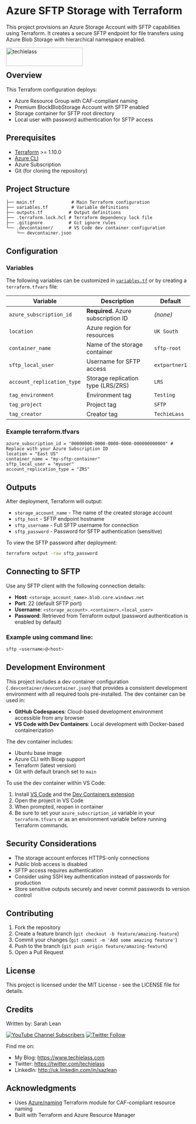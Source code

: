 # Azure SFTP Storage with Terraform

This project provisions an Azure Storage Account with SFTP capabilities using Terraform. It creates a secure SFTP endpoint for file transfers using Azure Blob Storage with hierarchical namespace enabled.

<a href="https://www.buymeacoffee.com/techielass"> <img align="left" src="https://cdn.buymeacoffee.com/buttons/v2/default-yellow.png" height="50" width="210" alt="techielass" /></a></p>

<br><br>

## Overview

This Terraform configuration deploys:
- Azure Resource Group with CAF-compliant naming
- Premium BlockBlobStorage Account with SFTP enabled
- Storage container for SFTP root directory
- Local user with password authentication for SFTP access

## Prerequisites

- [Terraform](https://www.terraform.io/downloads.html) >= 1.10.0
- [Azure CLI](https://docs.microsoft.com/en-us/cli/azure/install-azure-cli)
- Azure Subscription
- Git (for cloning the repository)

## Project Structure

```
├── main.tf              # Main Terraform configuration
├── variables.tf         # Variable definitions
├── outputs.tf          # Output definitions
├── .terraform.lock.hcl # Terraform dependency lock file
├── .gitignore          # Git ignore rules
└── .devcontainer/      # VS Code dev container configuration
    └── devcontainer.json
```

## Configuration

### Variables

The following variables can be customized in [`variables.tf`](variables.tf) or by creating a `terraform.tfvars` file:

| Variable | Description | Default |
|----------|-------------|---------|
| `azure_subscription_id` | **Required.** Azure subscription ID | *(none)* |
| `location` | Azure region for resources | `UK South` |
| `container_name` | Name of the storage container | `sftp-root` |
| `sftp_local_user` | Username for SFTP access | `extpartner1` |
| `account_replication_type` | Storage replication type (LRS/ZRS) | `LRS` |
| `tag_environment` | Environment tag | `Testing` |
| `tag_project` | Project tag | `SFTP` |
| `tag_creator` | Creator tag | `TechieLass` |

### Example terraform.tfvars

```hcl
azure_subscription_id = "00000000-0000-0000-0000-000000000000" # Replace with your Azure Subscription ID
location = "East US"
container_name = "my-sftp-container"
sftp_local_user = "myuser"
account_replication_type = "ZRS"
```

## Outputs

After deployment, Terraform will output:

- `storage_account_name` - The name of the created storage account
- `sftp_host` - SFTP endpoint hostname
- `sftp_username` - Full SFTP username for connection
- `sftp_password` - Password for SFTP authentication (sensitive)

To view the SFTP password after deployment:
```bash
terraform output -raw sftp_password
```

## Connecting to SFTP


Use any SFTP client with the following connection details:

- **Host**: `<storage_account_name>.blob.core.windows.net`
- **Port**: 22 (default SFTP port)
- **Username**: `<storage_account>.<container>.<local_user>`
- **Password**: Retrieved from Terraform output (password authentication is enabled by default)


### Example using command line:
```bash
sftp <username>@<host>
```

## Development Environment

This project includes a dev container configuration (`.devcontainer/devcontainer.json`) that provides a consistent development environment with all required tools pre-installed. The dev container can be used in:

- **GitHub Codespaces**: Cloud-based development environment accessible from any browser
- **VS Code with Dev Containers**: Local development with Docker-based containerization

The dev container includes:
- Ubuntu base image
- Azure CLI with Bicep support
- Terraform (latest version)
- Git with default branch set to `main`

To use the dev container within VS Code:
1. Install [VS Code](https://code.visualstudio.com/) and the [Dev Containers extension](https://marketplace.visualstudio.com/items?itemName=ms-vscode-remote.remote-containers)
2. Open the project in VS Code
3. When prompted, reopen in container
4. Be sure to set your `azure_subscription_id` variable in your `terraform.tfvars` or as an environment variable before running Terraform commands.

## Security Considerations

- The storage account enforces HTTPS-only connections
- Public blob access is disabled
- SFTP access requires authentication
- Consider using SSH key authentication instead of passwords for production
- Store sensitive outputs securely and never commit passwords to version control

## Contributing

1. Fork the repository
2. Create a feature branch (`git checkout -b feature/amazing-feature`)
3. Commit your changes (`git commit -m 'Add some amazing feature'`)
4. Push to the branch (`git push origin feature/amazing-feature`)
5. Open a Pull Request

## License

This project is licensed under the MIT License - see the LICENSE file for details.

## Credits

Written by: Sarah Lean

[![YouTube Channel Subscribers](https://img.shields.io/youtube/channel/subscribers/UCQ8U53KvEX2JuCe48MxmV3Q?label=People%20subscribed%20to%20my%20YouTube%20channel&style=social)](https://www.youtube.com/techielass?sub_confirmation=1) [![Twitter Follow](https://img.shields.io/twitter/follow/techielass?label=Twitter%20Followers&style=social)](https://twitter.com/intent/follow?screen_name=techielass)

Find me on:

* My Blog: <https://www.techielass.com>
* Twitter: <https://twitter.com/techielass>
* LinkedIn: <http://uk.linkedin.com/in/sazlean>

## Acknowledgments

- Uses [Azure/naming](https://registry.terraform.io/modules/Azure/naming/azurerm/latest) Terraform module for CAF-compliant resource naming
- Built with Terraform and Azure Resource Manager